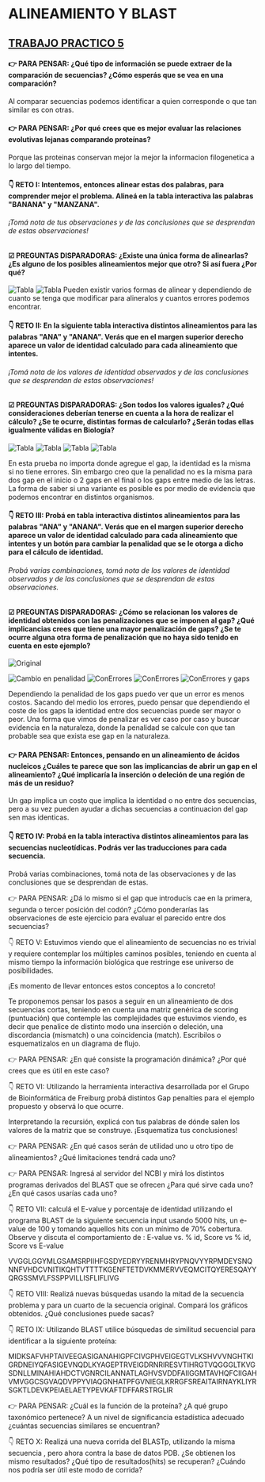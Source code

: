 # ALINEAMIENTO Y BLAST

## [TRABAJO PRACTICO 5](https://flbulgarelli.github.io/umi/#una-palabra-no-dice-nada-y-al-mismo-tiempo-lo-dice-todo)

#### 👉 PARA PENSAR: ¿Qué tipo de información se puede extraer de la comparación de secuencias? ¿Cómo esperás que se vea en una comparación? 

Al comparar secuencias podemos identificar a quien corresponde o que tan similar es con otras. 


#### 👉 PARA PENSAR: ¿Por qué crees que es mejor evaluar las relaciones evolutivas lejanas comparando proteínas?

Porque las proteinas conservan mejor la mejor la informacion filogenetica a lo largo del tiempo.

#### 👇 RETO I: Intentemos, entonces alinear estas dos palabras, para comprender mejor el problema. Alineá en la tabla interactiva las palabras "BANANA" y "MANZANA".
###### ¡Tomá nota de tus observaciones y de las conclusiones que se desprendan de estas observaciones!
#### ☑ ️ PREGUNTAS DISPARADORAS: ¿Existe una única forma de alinearlas? ¿Es alguno de los posibles alineamientos mejor que otro? Si así fuera ¿Por qué?
![Tabla](https://github.com/wisaku/Bioinformatica-UNQ/blob/master/TP5_AlineamientYBlast/practica/extra/R1-2.png)
![Tabla](https://github.com/wisaku/Bioinformatica-UNQ/blob/master/TP5_AlineamientYBlast/practica/extra/R1-1.png)
Pueden existir varios formas de alinear y dependiendo de cuanto se tenga que modificar para alineralos y cuantos errores podemos encontrar.

#### 👇 RETO II: En la siguiente tabla interactiva  distintos alineamientos para las palabras "ANA" y "ANANA". Verás que en el margen superior derecho aparece un valor de identidad calculado para cada alineamiento que intentes.
###### ¡Tomá nota de los valores de identidad observados y de las conclusiones que se desprendan de estas observaciones!
#### ☑ ️ PREGUNTAS DISPARADORAS: ¿Son todos los valores iguales? ¿Qué consideraciones deberían tenerse en cuenta a la hora de realizar el cálculo? ¿Se te ocurre, distintas formas de calcularlo? ¿Serán todas ellas igualmente válidas en Biología?
![Tabla](https://github.com/wisaku/Bioinformatica-UNQ/blob/master/TP5_AlineamientYBlast/practica/extra/R2-1.png)
![Tabla](https://github.com/wisaku/Bioinformatica-UNQ/blob/master/TP5_AlineamientYBlast/practica/extra/R2-2.png)
![Tabla](https://github.com/wisaku/Bioinformatica-UNQ/blob/master/TP5_AlineamientYBlast/practica/extra/R2-3.png)
![Tabla](https://github.com/wisaku/Bioinformatica-UNQ/blob/master/TP5_AlineamientYBlast/practica/extra/R2-4.png)

En esta prueba no importa donde agregue el gap, la identidad es la misma si no tiene errores. Sin embargo creo que la penalidad no es la misma para dos gap en el inicio o 2 gaps en el final o los gaps entre medio de las letras. La forma de saber si una variante es posible es por medio de evidencia que podemos encontrar en distintos organismos.

#### 👇 RETO III: Probá en  tabla interactiva distintos alineamientos para las palabras "ANA" y "ANANA". Verás que en el margen superior derecho aparece un valor de identidad calculado para cada alineamiento que intentes y un botón para cambiar la penalidad que se le otorga a dicho para el cálculo de identidad.
###### Probá varias combinaciones, tomá nota de los valores de identidad observados y de las conclusiones que se desprendan de estas observaciones.
#### ☑ ️ PREGUNTAS DISPARADORAS: ¿Cómo se relacionan los valores de identidad obtenidos con las penalizaciones que se imponen al gap? ¿Qué implicancias crees que tiene una mayor penalización de gaps? ¿Se te ocurre alguna otra forma de penalización que no haya sido tenido en cuenta en este ejemplo?

![Original](https://github.com/wisaku/Bioinformatica-UNQ/blob/master/TP5_AlineamientYBlast/practica/extra/R3-1.png)

![Cambio en penalidad](https://github.com/wisaku/Bioinformatica-UNQ/blob/master/TP5_AlineamientYBlast/practica/extra/R3-2.png)
![ConErrores](https://github.com/wisaku/Bioinformatica-UNQ/blob/master/TP5_AlineamientYBlast/practica/extra/R3-3.png)
![ConErrores](https://github.com/wisaku/Bioinformatica-UNQ/blob/master/TP5_AlineamientYBlast/practica/extra/R3-4.png)
![ConErrores y gaps](https://github.com/wisaku/Bioinformatica-UNQ/blob/master/TP5_AlineamientYBlast/practica/extra/R3-5.png)

Dependiendo la penalidad de los gaps puedo ver que un error es menos costos. Sacando del medio los errores, puedo pensar que dependiendo el coste de los gaps la identidad entre dos secuencias puede ser mayor o peor. Una forma que vimos de penalizar es ver caso por caso y buscar evidencia en la naturaleza, donde la penalidad se calcule con que tan probable sea que exista ese gap en la naturaleza.

#### 👉 PARA PENSAR: Entonces, pensando en un alineamiento de ácidos nucleicos ¿Cuáles te parece que son las implicancias de abrir un gap en el alineamiento? ¿Qué implicaría la inserción o deleción de una región de más de un residuo?
Un gap implica un costo que implica la identidad o no entre dos secuencias, pero a su vez pueden ayudar a dichas secuencias a continuacion del gap sen mas identicas. 

#### 👇 RETO IV: Probá en la tabla interactiva distintos alineamientos para las secuencias nucleotídicas. Podrás ver las traducciones para cada secuencia.
Probá varias combinaciones, tomá nota de las observaciones y de las conclusiones que se desprendan de estas.
 
👉 PARA PENSAR: ¿Dá lo mismo si el gap que introducís cae en la primera, segunda o tercer posición del codón? ¿Cómo ponderarías las observaciones de este ejercicio para evaluar el parecido entre dos secuencias?


👇 RETO V: Estuvimos viendo que el alineamiento de secuencias no es trivial y requiere contemplar los múltiples caminos posibles, teniendo en cuenta al mismo tiempo la información biológica que restringe ese universo de posibilidades. 
 
¡Es momento de llevar entonces estos conceptos a lo concreto! 
 
Te proponemos pensar los pasos a seguir en un alineamiento de dos secuencias cortas, teniendo en cuenta una matriz genérica de scoring (puntuación) que contemple las complejidades que estuvimos viendo, es decir que penalice de distinto modo una inserción o deleción, una discordancia (mismatch) o una coincidencia (match). Escribilos o esquematizalos en un diagrama de flujo.
 
👉 PARA PENSAR: ¿En qué consiste la programación dinámica? ¿Por qué crees que es útil en este caso? 


👇 RETO VI: Utilizando la herramienta interactiva  desarrollada por el Grupo de Bioinformática de Freiburg probá distintos Gap penalties para el ejemplo propuesto y observá lo que ocurre.
 
Interpretando la recursión, explicá con tus palabras de dónde salen los valores de la matriz  que se construye. ¡Esquematiza tus conclusiones!

👉 PARA PENSAR: ¿En qué casos serán de utilidad uno u otro tipo de alineamientos? ¿Qué limitaciones tendrá cada uno?

👉 PARA PENSAR: Ingresá al servidor del NCBI y mirá los distintos programas derivados del BLAST que se ofrecen ¿Para qué sirve cada uno? ¿En qué casos usarías cada uno?   

👇 RETO VII: calculá el E-value y porcentaje de identidad utilizando el programa BLAST de la siguiente secuencia input usando 5000 hits, un e-value de 100 y tomando aquellos hits con un mínimo de 70% cobertura. Observe y discuta el comportamiento de : E-value vs. % id, Score vs % id,  Score vs E-value

VVGGLGGYMLGSAMSRPIIHFGSDYEDRYYRENMHRYPNQVYYRPMDEYSNQNNFVHDCVNITIKQHTVTTTTKGENFTETDVKMMERVVEQMCITQYERESQAYYQRGSSMVLFSSPPVILLISFLIFLIVG

👇 RETO VIII: Realizá nuevas búsquedas usando la mitad de la secuencia problema y para un cuarto de la secuencia original. Compará los gráficos obtenidos. ¿Qué conclusiones puede sacas?


👇 RETO IX: Utilizando BLAST utilice búsquedas de similitud secuencial para identificar a la siguiente proteína:

MIDKSAFVHPTAIVEEGASIGANAHIGPFCIVGPHVEIGEGTVLKSHVVVNGHTKIGRDNEIYQFASIGEVNQDLKYAGEPTRVEIGDRNRIRESVTIHRGTVQGGGLTKVGSDNLLMINAHIAHDCTVGNRCILANNATLAGHVSVDDFAIIGGMTAVHQFCIIGAHVMVGGCSGVAQDVPPYVIAQGNHATPFGVNIEGLKRRGFSREAITAIRNAYKLIYRSGKTLDEVKPEIAELAETYPEVKAFTDFFARSTRGLIR



👉 PARA PENSAR: ¿Cuál es la función de la proteína? ¿A qué grupo taxonómico pertenece? A un nivel de significancia estadística adecuado ¿cuántas secuencias similares se encuentran? 

👇 RETO X:  Realizá una nueva corrida del BLASTp, utilizando la misma secuencia , pero ahora contra la base de datos PDB.  ¿Se obtienen los mismo resultados? ¿Qué tipo de resultados(hits) se recuperan? ¿Cuándo nos podría ser útil este modo de corrida?

